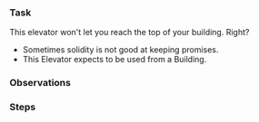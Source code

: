 ### Task
This elevator won't let you reach the top of your building. Right?

- Sometimes solidity is not good at keeping promises.
- This Elevator expects to be used from a Building.
### Observations 

### Steps 

